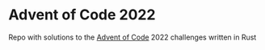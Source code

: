 # Advent of Code 2022

Repo with solutions to the [Advent of Code](https://adventofcode.com/) 2022 challenges written in Rust
